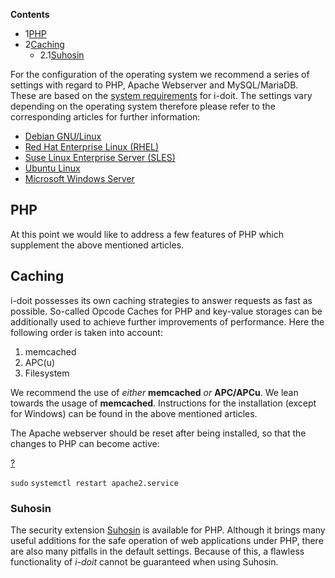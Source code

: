**Contents**

*   1[PHP](#SystemSettings-PHP)
*   2[Caching](#SystemSettings-Caching)
    *   2.1[Suhosin](#SystemSettings-Suhosin)

For the configuration of the operating system we recommend a series of settings with regard to PHP, Apache Webserver and MySQL/MariaDB. These are based on the [system requirements](/display/en/System+Requirements) for i-doit. The settings vary depending on the operating system therefore please refer to the corresponding articles for further information:

*   [Debian GNU/Linux](/pages/viewpage.action?pageId=36864037)
*   [Red Hat Enterprise Linux (RHEL)](/pages/viewpage.action?pageId=37355543)
*   [Suse Linux Enterprise Server (SLES)](/pages/viewpage.action?pageId=37355545)
*   [Ubuntu Linux](/display/en/Ubuntu+Linux)
*   [Microsoft Windows Server](/display/en/Microsoft+Windows+Server)

PHP
---

At this point we would like to address a few features of PHP which supplement the above mentioned articles.

Caching
-------

i-doit possesses its own caching strategies to answer requests as fast as possible. So-called Opcode Caches for PHP and key-value storages can be additionally used to achieve further improvements of performance. Here the following order is taken into account:

1.  memcached
2.  APC(u)
3.  Filesystem

We recommend the use of _either_ **memcached** _or_ **APC/APCu**. We lean towards the usage of **memcached**. Instructions for the installation (except for Windows) can be found in the above mentioned articles.

The Apache webserver should be reset after being installed, so that the changes to PHP can become active:

[?](#)

`sudo` `systemctl restart apache2.service`

### Suhosin

The security extension [Suhosin](https://suhosin.org/) is available for PHP. Although it brings many useful additions for the safe operation of web applications under PHP, there are also many pitfalls in the default settings. Because of this, a flawless functionality of _i-doit_ cannot be guaranteed when using Suhosin.